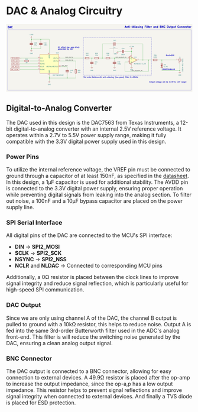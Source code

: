 # DAC & Analog Circuitry

![DAC7563](/notes/img/dac_circuitry.png)

## Digital-to-Analog Converter
The DAC used in this design is the DAC7563 from Texas Instruments, a 12-bit digital-to-analog converter with an internal 2.5V reference voltage. It operates within a 2.7V to 5.5V power supply range, making it fully compatible with the 3.3V digital power supply used in this design.

### Power Pins
To utilize the internal reference voltage, the VREF pin must be connected to ground through a capacitor of at least 150nF, as specified in the
[datasheet](/datasheet/dac7563.pdf). In this design, a 1µF capacitor is used for additional stability. The AVDD pin is connected to the 3.3V
digital power supply, ensuring proper operation while preventing digital signals from leaking into the analog section. To filter out noise, a 
100nF and a 10µF bypass capacitor are placed on the power supply line.

### SPI Serial Interface  
All digital pins of the DAC are connected to the MCU's SPI interface:  

- **DIN** → **SPI2_MOSI**  
- **SCLK** → **SPI2_SCK**  
- **NSYNC** → **SPI2_NSS**  
- **NCLR** and **NLDAC** → Connected to corresponding MCU pins  

Additionally, a 0Ω resistor is placed between the clock lines to improve signal integrity and reduce signal reflection, which is particularly
useful for high-speed SPI communication.

### DAC Output
Since we are only using channel A of the DAC, the channel B output is pulled to ground with a 10kΩ resistor, this helps to reduce noise. Output A 
is fed into the same 3rd-order Butterworth filter used in the ADC's analog front-end. This filter is will reduce the switching noise generated by
the DAC, ensuring a clean analog output signal. 

### BNC Connector
The DAC output is connected to a BNC connector, allowing for easy connection to external devices. A 49.9Ω resistor is placed after the op-amp to
increase the output impedance, since the op-a,p has a low output impedance. This resistor helps to prevent signal reflections and improve signal
integrity when connected to external devices. And finally a TVS diode is placed for ESD protection.